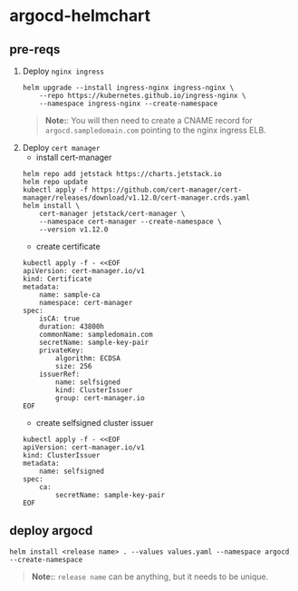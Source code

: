 # argocd-helmchart

## pre-reqs

1. Deploy `nginx ingress`
    ```
    helm upgrade --install ingress-nginx ingress-nginx \
        --repo https://kubernetes.github.io/ingress-nginx \
        --namespace ingress-nginx --create-namespace
    ```
    > **Note:**: You will then need to create a CNAME record for `argocd.sampledomain.com` pointing to the nginx ingress ELB.
2. Deploy `cert manager`
    * install cert-manager
    ```
    helm repo add jetstack https://charts.jetstack.io
    helm repo update
    kubectl apply -f https://github.com/cert-manager/cert-manager/releases/download/v1.12.0/cert-manager.crds.yaml
    helm install \
        cert-manager jetstack/cert-manager \
        --namespace cert-manager --create-namespace \
        --version v1.12.0
    ```
    * create certificate
    ```
    kubectl apply -f - <<EOF
    apiVersion: cert-manager.io/v1
    kind: Certificate
    metadata:
        name: sample-ca
        namespace: cert-manager
    spec:
        isCA: true
        duration: 43800h
        commonName: sampledomain.com
        secretName: sample-key-pair
        privateKey:
            algorithm: ECDSA
            size: 256
        issuerRef:
            name: selfsigned
            kind: ClusterIssuer
            group: cert-manager.io
    EOF
    ```
    * create selfsigned cluster issuer
    ```
    kubectl apply -f - <<EOF
    apiVersion: cert-manager.io/v1
    kind: ClusterIssuer
    metadata:
        name: selfsigned
    spec:
        ca:
            secretName: sample-key-pair
    EOF
    ```

## deploy argocd

```
helm install <release name> . --values values.yaml --namespace argocd --create-namespace
```
> **Note:**: `release name` can be anything, but it needs to be unique.